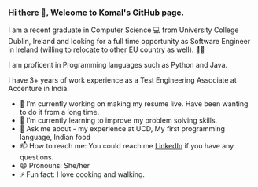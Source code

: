 ### Hi there 👋, Welcome to Komal's GitHub page. 

I am a recent graduate in Computer Science 💻 from University College Dublin, Ireland and looking for a full time opportunity as Software Engineer in Ireland (willing to relocate to other EU country as well). 👩‍💻

I am proficent in Programming languages such as Python and Java. 

I have 3+ years of work experience as a Test Engineering Associate at Accenture in India. 

- 🔭 I’m currently working on making my resume live. Have been wanting to do it from a long time. 
- 🌱 I’m currently learning to improve my problem solving skills.
- 💬 Ask me about - my experience at UCD, My first programming language, Indian food 
- 📫 How to reach me: You could reach me [LinkedIn](https://www.linkedin.com/in/komalsharma27/) if you have any questions.
- 😄 Pronouns: She/her
- ⚡ Fun fact: I love cooking and walking. 

<!--
**shkml/shkml** is a ✨ _special_ ✨ repository because its `README.md` (this file) appears on your GitHub profile.

Here are some ideas to get you started:

- 🔭 I’m currently working on making my resume live. Have been wanting to do it from a long time. 
- 🌱 I’m currently learning to improve my problem solving skills.
- 👯 I’m looking to collaborate on ...
- 🤔 I’m looking for help with ...
- 💬 Ask me about - my experience at UCD, My first Programming language, Indian food 
- 📫 How to reach me: ... You could reach me at https://www.linkedin.com/in/komalsharma27/
- 😄 Pronouns: She/her
- ⚡ Fun fact: I love cooking and walking. 
-->
